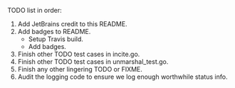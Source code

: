 TODO list in order:

1. Add JetBrains credit to this README.
2. Add badges to README.
   - Setup Travis build.
   - Add badges.
3. Finish other TODO test cases in incite.go.
4. Finish other TODO test cases in unmarshal_test.go.
5. Finish any other lingering TODO or FIXME.
6. Audit the logging code to ensure we log enough worthwhile status info.
